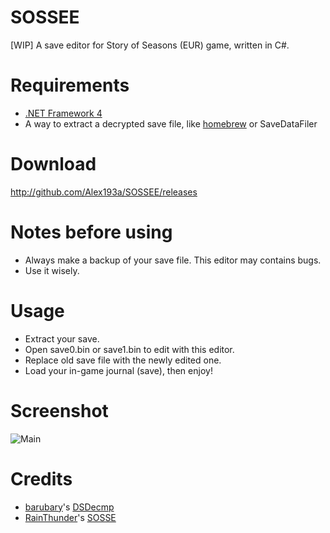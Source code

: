 # SOSSEE
[WIP] A save editor for Story of Seasons (EUR) game, written in C#.

Requirements
===============
* [.NET Framework 4](http://www.microsoft.com/en-US/download/details.aspx?id=17718)
* A way to extract a decrypted save file, like [homebrew](http://smealum.github.io/3ds/)
or SaveDataFiler

Download
==========
http://github.com/Alex193a/SOSSEE/releases

Notes before using
==================
* Always make a backup of your save file. This editor may contains bugs.
* Use it wisely.

Usage
=====
* Extract your save.
* Open save0.bin or save1.bin to edit with this editor.
* Replace old save file with the newly edited one.
* Load your in-game journal (save), then enjoy!

Screenshot
==========
![Main](http://i.imgur.com/APZ82ak.png)

Credits
=======
* [barubary](https://github.com/Barubary)'s [DSDecmp](https://github.com/Barubary/dsdecmp)
* [RainThunder](https://github.com/RainThunder)'s [SOSSE](https://github.com/RainThunder/SOSSE)
